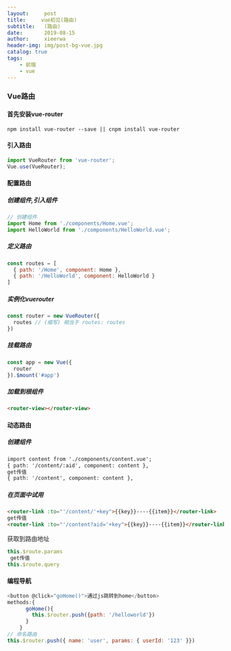 ```yaml
---
layout:     post
title:     vue初见(路由)
subtitle:   (路由)
date:       2019-08-15
author:     xieerwa
header-img: img/post-bg-vue.jpg
catalog: true
tags:
    - 前端  
    - vue
---
```


### Vue路由

#### 首先安装vue-router

```shell
npm install vue-router --save || cnpm install vue-router
```

#### 引入路由

```js
import VueRouter from 'vue-router';
Vue.use(VueRouter);

```



#### 配置路由

##### 创建组件,引入组件

```js
// 创建组件
import Home from './components/Home.vue';
import HelloWorld from './components/HelloWorld.vue';
```

##### 定义路由

```js
const routes = [
  { path: '/Home', component: Home },
  { path: '/HelloWorld', component: HelloWorld }
]
```

##### 实例化vuerouter

```js
const router = new VueRouter({
  routes // (缩写) 相当于 routes: routes
})
```

##### 挂载路由

```js
const app = new Vue({
  router
}).$mount('#app')
```

##### 加载到根组件

```html
<router-view></router-view>
```

#### 动态路由

#####  创建组件

```html
import content from './components/content.vue';
{ path: '/content/:aid', component: content },
get传值
{ path: '/content', component: content },
```

##### 在页面中试用

```html
<router-link :to="'/content/'+key">{{key}}----{{item}}</router-link>
get传值
<router-link :to="'/content?aid='+key">{{key}}----{{item}}</router-link>
```

获取到路由地址

``` js
this.$route.params 
 get传值
this.$route.query
```



#### 编程导航

```js
<button @click="goHome()">通过js跳转到home</button>
methods:{
      goHome(){
        this.$router.push({path: '/helloworld'})
      }
    }
// 命名路由
this.$router.push({ name: 'user', params: { userId: '123' }})
```

